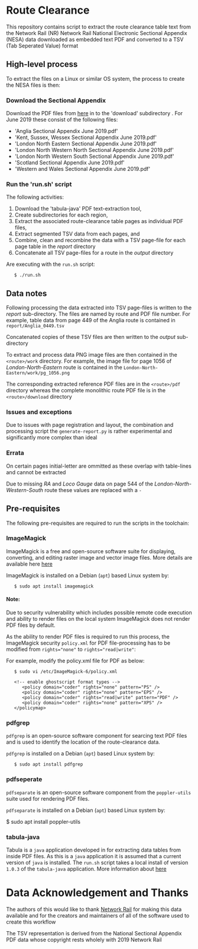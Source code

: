 # Route Clearance

This repository contains script to extract the route clearance table text from the Network Rail (NR) Network Rail National Electronic Sectional Appendix (NESA) data downloaded as embedded text PDF and converted to a TSV (Tab Seperated Value) format

## High-level process

To extract the files on a Linux or similar OS system, the process to create the NESA files is then:

### Download the Sectional Appendix 

Download the PDF files from [here](https://www.networkrail.co.uk/industry-and-commercial/information-for-operators/national-electronic-sectional-appendix/) in to the 'download' subdirectory . For June 2019 these consist of the following files:

* 'Anglia Sectional Appendix June 2019.pdf'
* 'Kent, Sussex, Wessex Sectional Appendix June 2019.pdf'
* 'London North Eastern Sectional Appendix June 2019.pdf'
* 'London North Western North Sectional Appendix June 2019.pdf'
* 'London North Western South Sectional Appendix June 2019.pdf'
* 'Scotland Sectional Appendix June 2019.pdf'
* 'Western and Wales Sectional Appendix June 2019.pdf'

### Run the 'run.sh' script

The following activities:
1. Download the 'tabula-java' PDF text-extraction tool, 
2. Create subdirectories for each region,
3. Extract the associated route-clearance table pages as individual PDF files,
4. Extract segmented TSV data from each pages, and
5. Combine, clean and recombine the data with a TSV page-file for each page table in the *report* directory
6. Concatenate all TSV page-files for a route in the *output* directory

Are executing with the `run.sh` script:
```
   $ ./run.sh
```

## Data notes

Following processing the data extracted into TSV page-files is written to the *report* sub-directory. The files are named by route and PDF file number. For example, table data from page 449 of the Anglia route is contained in `report/Anglia_0449.tsv`

Concatenated copies of these TSV files are then written to the *output* sub-directory

To extract and process data PNG image files are then contained in the `<route>/work` directory. For example, the image file for page 1056 of *London-North-Eastern* route is contained in the `London-North-Eastern/work/pg_1056.png`

The corresponding extracted reference PDF files are in the `<route>/pdf` directory whereas the complete monolithic route PDF file is in the `<route>/download` directory

### Issues and exceptions

Due to issues with page registration and layout, the combination and processing script the `generate-report.py` is rather experimental and significantly more complex than ideal

### Errata

On certain pages initial-letter are ommitted as these overlap with table-lines and cannot be extracted

Due to missing *RA* and *Loco Gauge* data on page 544 of the *London-North-Western-South* route these values are replaced with a `-`

## Pre-requisites

The following pre-requisites are required to run the scripts in the toolchain:

### ImageMagick

ImageMagick is a free and open-source software suite for displaying, converting, and editing raster image and vector image files. More details are available here [here](https://imagemagick.org/)

ImageMagick is installed on a Debian (`apt`) based Linux system by:

```
   $ sudo apt install imagemagick
```

#### Note: 
Due to security vulnerability which includes possible remote code execution and ability to render files on the local system ImageMagick does not render PDF files by default. 

As the ability to render PDF files is required to run this process, the ImageMagick security `policy.xml` for PDF file-processing has to be modified from `rights="none"` to `rights="read|write"`:

For example, modify the policy.xml file for PDF as below:
```
   $ sudo vi /etc/ImageMagick-6/policy.xml 
```

```
   <!-- enable ghostscript format types -->
      <policy domain="coder" rights="none" pattern="PS" />
      <policy domain="coder" rights="none" pattern="EPS" />
      <policy domain="coder" rights="read|write" pattern="PDF" />
      <policy domain="coder" rights="none" pattern="XPS" />
   </policymap>
```

### pdfgrep

`pdfgrep` is an open-source software component for searcing text PDF files and is used to identify the location of the route-clearance data.

`pdfgrep` is installed on a Debian (`apt`) based Linux system by:

```
   $ sudo apt install pdfgrep
```

### pdfseperate

`pdfseparate` is an open-source software component from the `poppler-utils` suite used for rendering PDF files.

`pdfseparate` is installed on a Debian (`apt`) based Linux system by:

$ sudo apt install poppler-utils

### tabula-java

Tabula is a `java` application developed in for extracting data tables from inside PDF files. As this is a `java` application it is assumed that a current version of `java` is installed. The `run.sh` script takes a local install of  version `1.0.3` of the `tabula-java` application. More information about [here](https://tabula.technology)
 
# Data Acknowledgement and Thanks

The authors of this would like to thank [Network Rail](https://networkrail.co.uk) for making this data available and for the creators and maintainers of all of the software used to create this workflow

The TSV representation is derived from the National Sectional Appendix PDF data whose copyright rests wholely with 2019 Network Rail


